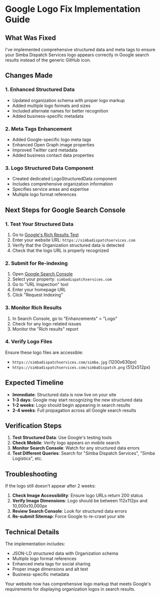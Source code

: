 # Google Logo Fix Implementation Guide

## What Was Fixed

I've implemented comprehensive structured data and meta tags to ensure your Simba Dispatch Services logo appears correctly in Google search results instead of the generic GitHub icon.

## Changes Made

### 1. Enhanced Structured Data
- Updated organization schema with proper logo markup
- Added multiple logo formats and sizes
- Included alternate names for better recognition
- Added business-specific metadata

### 2. Meta Tags Enhancement
- Added Google-specific logo meta tags
- Enhanced Open Graph image properties
- Improved Twitter card metadata
- Added business contact data properties

### 3. Logo Structured Data Component
- Created dedicated LogoStructuredData component
- Includes comprehensive organization information
- Specifies service areas and expertise
- Multiple logo format references

## Next Steps for Google Search Console

### 1. Test Your Structured Data
1. Go to [Google's Rich Results Test](https://search.google.com/test/rich-results)
2. Enter your website URL: `https://simbadispatchservices.com`
3. Verify that the Organization structured data is detected
4. Check that the logo URL is properly recognized

### 2. Submit for Re-indexing
1. Open [Google Search Console](https://search.google.com/search-console)
2. Select your property: `simbadispatchservices.com`
3. Go to "URL Inspection" tool
4. Enter your homepage URL
5. Click "Request Indexing"

### 3. Monitor Rich Results
1. In Search Console, go to "Enhancements" > "Logo"
2. Check for any logo-related issues
3. Monitor the "Rich results" report

### 4. Verify Logo Files
Ensure these logo files are accessible:
- `https://simbadispatchservices.com/simba.jpg` (1200x630px)
- `https://simbadispatchservices.com/simbaDispatch.png` (512x512px)

## Expected Timeline

- **Immediate**: Structured data is now live on your site
- **1-3 days**: Google may start recognizing the new structured data
- **1-2 weeks**: Logo should begin appearing in search results
- **2-4 weeks**: Full propagation across all Google search results

## Verification Steps

1. **Test Structured Data**: Use Google's testing tools
2. **Check Mobile**: Verify logo appears on mobile search
3. **Monitor Search Console**: Watch for any structured data errors
4. **Test Different Queries**: Search for "Simba Dispatch Services", "Simba Logistics", etc.

## Troubleshooting

If the logo still doesn't appear after 2 weeks:

1. **Check Image Accessibility**: Ensure logo URLs return 200 status
2. **Verify Image Dimensions**: Logo should be between 112x112px and 10,000x10,000px
3. **Review Search Console**: Look for structured data errors
4. **Re-submit Sitemap**: Force Google to re-crawl your site

## Technical Details

The implementation includes:
- JSON-LD structured data with Organization schema
- Multiple logo format references
- Enhanced meta tags for social sharing
- Proper image dimensions and alt text
- Business-specific metadata

Your website now has comprehensive logo markup that meets Google's requirements for displaying organization logos in search results.